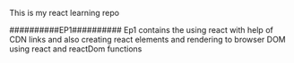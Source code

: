This is my react learning repo

##########EP1##########
Ep1 contains the using react with help of CDN links and also creating react elements and rendering to browser DOM using react and reactDom functions